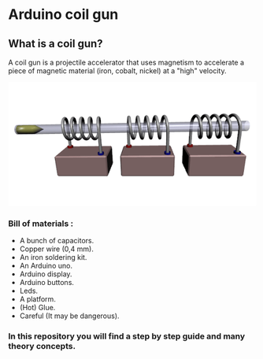 # Arduino coil gun

## What is a coil gun?

A coil gun is a projectile accelerator that uses magnetism to accelerate a piece of magnetic material (iron, cobalt, nickel) at a "high" velocity.

![How a coil gun works](coilwork.gif)


### Bill of materials :

- A bunch of capacitors.
- Copper wire (0,4 mm).
- An iron soldering kit.
- An Arduino uno.
- Arduino display.
- Arduino buttons.
- Leds.
- A platform.
- (Hot) Glue.
- Careful (It may be dangerous).


### In this repository you will find a step by step guide and many theory concepts.
